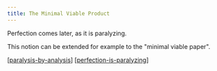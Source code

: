 ```yaml
---
title: The Minimal Viable Product
---
```


Perfection comes later, as it is paralyzing.

This notion can be extended for example to the "minimal viable paper".

[[paralysis-by-analysis]]
[[perfection-is-paralyzing]]


[//begin]: # "Autogenerated link references for markdown compatibility"
[paralysis-by-analysis]: ./../uncategorized/paralysis-by-analysis "paralysis-by-analysis"
[perfection-is-paralyzing]: ./../uncategorized/perfection-is-paralyzing "perfection-is-paralyzing"
[//end]: # "Autogenerated link references"
